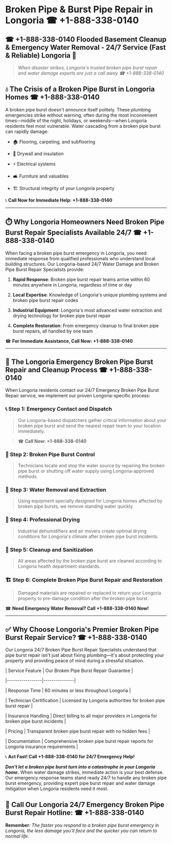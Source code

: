 # Broken Pipe & Burst Pipe Repair in Longoria ☎ +1-888-338-0140  
## ☎ +1-888-338-0140 Flooded Basement Cleanup & Emergency Water Removal - 24/7 Service (Fast & Reliable) Longoria 🚨  

> *When disaster strikes, Longoria's trusted broken pipe burst repair and water damage experts are just a call away ☎ +1-888-338-0140*  

## 💧 The Crisis of a Broken Pipe Burst in Longoria Homes ☎ +1-888-338-0140  

A broken pipe burst doesn't announce itself politely. These plumbing emergencies strike without warning, often during the most inconvenient times—middle of the night, holidays, or weekends—when Longoria residents feel most vulnerable. Water cascading from a broken pipe burst can rapidly damage:  

* 🏠 Flooring, carpeting, and subflooring  
* 🧱 Drywall and insulation  
* ⚡ Electrical systems  
* 🛋️ Furniture and valuables  
* 🏗️ Structural integrity of your Longoria property  

📞 **Call Now for Immediate Help: +1-888-338-0140**  

---  

## ⏱️ Why Longoria Homeowners Need Broken Pipe Burst Repair Specialists Available 24/7 ☎ +1-888-338-0140  

When facing a broken pipe burst emergency in Longoria, you need immediate response from qualified professionals who understand local building structures. Our Longoria-based 24/7 Water Damage and Broken Pipe Burst Repair Specialists provide:  

1. **Rapid Response**: Broken pipe burst repair teams arrive within 60 minutes anywhere in Longoria, regardless of time or day  
2. **Local Expertise**: Knowledge of Longoria's unique plumbing systems and broken pipe burst repair codes  
3. **Industrial Equipment**: Longoria's most advanced water extraction and drying technology for broken pipe burst repair  
4. **Complete Restoration**: From emergency cleanup to final broken pipe burst repairs, all handled by one team  

☎ **For Immediate Assistance, Call Now: +1-888-338-0140**  

---  

## 🔧 The Longoria Emergency Broken Pipe Burst Repair and Cleanup Process ☎ +1-888-338-0140  

When Longoria residents contact our 24/7 Emergency Broken Pipe Burst Repair service, we implement our proven Longoria-specific process:  

### 📞 Step 1: Emergency Contact and Dispatch  
> Our Longoria-based dispatchers gather critical information about your broken pipe burst and send the nearest repair team to your location immediately.  
> ☎ **Call Now: +1-888-338-0140**  

### 🚿 Step 2: Broken Pipe Burst Control  
> Technicians locate and stop the water source by repairing the broken pipe burst or shutting off water supply using Longoria-approved methods.  

### 🌊 Step 3: Water Removal and Extraction  
> Using equipment specially designed for Longoria homes affected by broken pipe bursts, we remove standing water quickly.  

### 💨 Step 4: Professional Drying  
> Industrial dehumidifiers and air movers create optimal drying conditions for Longoria's climate after broken pipe burst incidents.  

### 🧼 Step 5: Cleanup and Sanitization  
> All areas affected by the broken pipe burst are cleaned according to Longoria health department standards.  

### 🏗️ Step 6: Complete Broken Pipe Burst Repair and Restoration  
> Damaged materials are repaired or replaced to return your Longoria property to pre-damage condition after the broken pipe burst.  

☎ **Need Emergency Water Removal? Call +1-888-338-0140 Now!**  

---  

## ✅ Why Choose Longoria's Premier Broken Pipe Burst Repair Service? ☎ +1-888-338-0140  

Our Longoria 24/7 Broken Pipe Burst Repair Specialists understand that pipe burst repair isn't just about fixing plumbing—it's about protecting your property and providing peace of mind during a stressful situation.  

| Service Feature | Our Broken Pipe Burst Repair Guarantee |  
|-----------------|---------------|  
| Response Time | 60 minutes or less throughout Longoria |  
| Technician Certification | Licensed by Longoria authorities for broken pipe burst repair |  
| Insurance Handling | Direct billing to all major providers in Longoria for broken pipe burst incidents |  
| Pricing | Transparent broken pipe burst repair with no hidden fees |  
| Documentation | Comprehensive broken pipe burst repair reports for Longoria insurance requirements |  

📞 **Act Fast! Call +1-888-338-0140 for 24/7 Emergency Help!**  

***Don't let a broken pipe burst turn into a catastrophe in your Longoria home.*** When water damage strikes, immediate action is your best defense. Our emergency response teams stand ready 24/7 to handle any broken pipe burst emergency, providing expert pipe burst repair and water damage mitigation when Longoria residents need it most.  

## 📱 Call Our Longoria 24/7 Emergency Broken Pipe Burst Repair Hotline: ☎ +1-888-338-0140  

**Remember**: *The faster you respond to a broken pipe burst emergency in Longoria, the less damage you'll face and the quicker you can return to normal life.*